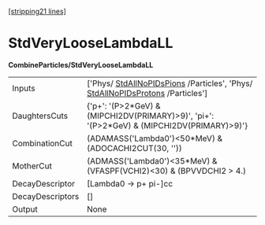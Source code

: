 [[stripping21 lines]](./stripping21-index)

# StdVeryLooseLambdaLL

**CombineParticles/StdVeryLooseLambdaLL**

|                  |                                                                                                                                                          |
|------------------|----------------------------------------------------------------------------------------------------------------------------------------------------------|
| Inputs           | ['Phys/ [StdAllNoPIDsPions](./stripping21-stdallnopidspions) /Particles', 'Phys/ [StdAllNoPIDsProtons](./stripping21-stdallnopidsprotons) /Particles'] |
| DaughtersCuts    | {'p+': '(P\>2\*GeV) & (MIPCHI2DV(PRIMARY)\>9)', 'pi+': '(P\>2\*GeV) & (MIPCHI2DV(PRIMARY)\>9)'}                                                          |
| CombinationCut   | (ADAMASS('Lambda0')\<50\*MeV) & (ADOCACHI2CUT(30, ''))                                                                                                   |
| MotherCut        | (ADMASS('Lambda0')\<35\*MeV) & (VFASPF(VCHI2)\<30) & (BPVVDCHI2 \> 4.)                                                                                   |
| DecayDescriptor  | [Lambda0 -\> p+ pi-]cc                                                                                                                                 |
| DecayDescriptors | []                                                                                                                                                     |
| Output           | None                                                                                                                                                     |
